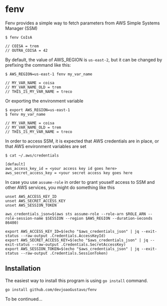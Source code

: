 # fenv

Fenv provides a simple way to fetch parameters from AWS Simple Systems Manager (SSM)

  ```shell
  $ fenv CoIsA

  // COISA = trem
  // OUTRA_COISA = 42
  ```

By default, the value of AWS_REGION is `us-east-2`, but it can be changed by prefixing the command like this:

  ```shell
  $ AWS_REGION=us-east-1 fenv my_var_name

  // MY_VAR_NAME = coisa
  // MY_VAR_NAME_OLD = trem
  // THIS_IS_MY_VAR_NAME = treco
  ```

Or exporting the environment variable

  ```shell
  $ export AWS_REGION=us-east-1
  $ fenv my_var_name

  // MY_VAR_NAME = coisa
  // MY_VAR_NAME_OLD = trem
  // THIS_IS_MY_VAR_NAME = treco
  ```

In order to access SSM, it is expected that AWS credentials are in place, or that AWS environment variables are set

```shell
$ cat ~/.aws/credentials

[default]
aws_access_key_id = <your access key id goes here>
aws_secret_access_key = <your secret access key goes here
```

In case you use `assume-role` in order to grant youself access to SSM and other AWS services, you might do something like this

```shell
unset AWS_ACCESS_KEY_ID
unset AWS_SECRET_ACCESS_KEY
unset AWS_SESSION_TOKEN

aws_credentials_json=$(aws sts assume-role --role-arn $ROLE_ARN --role-session-name $SESSION --region $AWS_REGION --duration-seconds 86400)

export AWS_ACCESS_KEY_ID=$(echo "$aws_credentials_json" | jq --exit-status --raw-output .Credentials.AccessKeyId)
export AWS_SECRET_ACCESS_KEY=$(echo "$aws_credentials_json" | jq --exit-status --raw-output .Credentials.SecretAccessKey)
export AWS_SESSION_TOKEN=$(echo "$aws_credentials_json" | jq --exit-status --raw-output .Credentials.SessionToken)
```

## Installation

The easiest way to install this program is using `go install` command.
```
go install github.com/devjoaoGustavo/fenv
```

To be continued...
